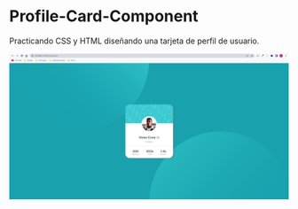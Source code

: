 # Profile-Card-Component
Practicando CSS y HTML diseñando una tarjeta de perfil de usuario.

<img src="diseño-final.PNG" alt="Image final design practiced QR-Code"/>
